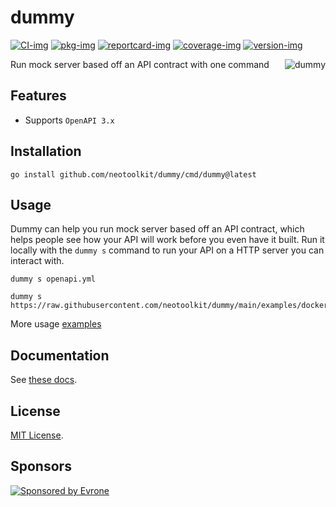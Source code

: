 # dummy

[![CI-img]][CI-url]
[![pkg-img]][pkg-url]
[![reportcard-img]][reportcard-url]
[![coverage-img]][coverage-url]
[![version-img]][version-url]

<img align="right" alt="dummy" src="https://raw.githubusercontent.com/neotoolkit/.github/main/assets/dummy_sign_color.png">

Run mock server based off an API contract with one command

## Features
- Supports `OpenAPI 3.x`

## Installation
```shell
go install github.com/neotoolkit/dummy/cmd/dummy@latest
```

## Usage
Dummy can help you run mock server based off an API contract, which helps people see how your API will work before you even have it built. Run it locally with the `dummy s` command to run your API on a HTTP server you can interact with.
```shell
dummy s openapi.yml
```
```shell
dummy s https://raw.githubusercontent.com/neotoolkit/dummy/main/examples/docker/openapi.yml
```
More usage [examples](examples)

## Documentation
See [these docs][pkg-url].

## License
[MIT License](LICENSE).

## Sponsors
<p>
  <a href="https://evrone.com/?utm_source=github&utm_campaign=neotoolkit">
    <img src="https://raw.githubusercontent.com/neotoolkit/.github/main/assets/sponsored_by_evrone.svg"
      alt="Sponsored by Evrone">
  </a>
</p>

[CI-img]: https://github.com/neotoolkit/dummy/workflows/CI/badge.svg
[CI-url]: https://github.com/neotoolkit/dummy/actions
[pkg-img]: https://pkg.go.dev/badge/neotoolkit/dummy
[pkg-url]: https://pkg.go.dev/github.com/neotoolkit/dummy
[reportcard-img]: https://goreportcard.com/badge/neotoolkit/dummy
[reportcard-url]: https://goreportcard.com/report/neotoolkit/dummy
[coverage-img]: https://codecov.io/gh/neotoolkit/dummy/branch/main/graph/badge.svg
[coverage-url]: https://codecov.io/gh/neotoolkit/dummy
[version-img]: https://img.shields.io/github/v/release/neotoolkit/dummy
[version-url]: https://github.com/neotoolkit/dummy/releases
